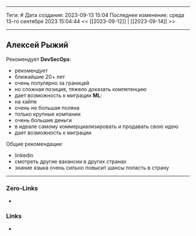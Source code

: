 ___
Теги: #
Дата создания: 2023-09-13 15:04 
Последнее изменение: среда 13-го сентября 2023 15:04:44
<< [[2023-09-12]] | [[2023-09-14]] >> 
___
## Алексей Рыжий

Рекомендует **DevSecOps**:
- рекомендует
- ближайшие 20+ лет
- очень популярно за границей
- но сложная позиция, тяжело доказать компетенцию
-  дает возможность к миграции
**ML**:
- на хайпе
- очень не большая поляна
- только крупные компании
- очень большие деньги
- в идеале самому коммерциализировать и продавать свою идею
- дает возможность к миграции

Общие рекомендации:
- linkedin
- смотреть другие вакансии в других странах
- знание языка очень сильно повысит шансы попасть в страну

___
### Zero-Links
- 

### Links
- 
